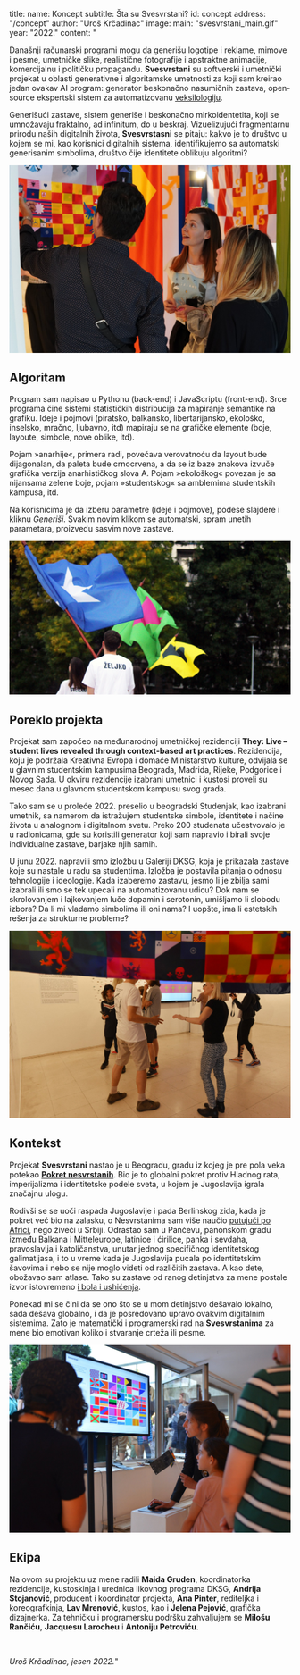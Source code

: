 title:
    name: Koncept 
    subtitle: Šta su Svesvrstani?
id: concept
address: "/concept"
author: "Uroš Krčadinac"
image:
    main: "svesvrstani_main.gif"
year: "2022."
content: "<p class='regular'>Današnji računarski programi mogu da generišu logotipe i reklame, mimove i pesme, umetničke slike, realistične fotografije i apstraktne animacije, komercijalnu i političku propagandu. <strong>Svesvrstani</strong> su softverski i umetnički projekat u oblasti generativne i algoritamske umetnosti za koji sam kreirao jedan ovakav AI program: generator beskonačno nasumičnih zastava, open-source ekspertski sistem za automatizovanu <a href='https://sr.wikipedia.org/sr-el/%D0%92%D0%B5%D0%BA%D1%81%D0%B8%D0%BB%D0%BE%D0%BB%D0%BE%D0%B3%D0%B8%D1%98%D0%B0' target='_blank'>veksilologiju</a>.</p>
    <p class='regular'>Generišući zastave, sistem generiše i beskonačno mirkoidentetita, koji se umnožavaju fraktalno, ad infinitum, do u beskraj. Vizuelizujući fragmentarnu prirodu naših digitalnih života, <strong>Svesvrstasni</strong> se pitaju: kakvo je to društvo u kojem se mi, kao korisnici digitalnih sistema, identifikujemo sa automatski generisanim simbolima, društvo čije identitete oblikuju algoritmi?</p>
    <div class='img-container'>
        <img src='/static/space/svesvrstani/media/izlozba_dksg_000.jpg'>
    </div>
    <h2 class='regular'>Algoritam</h2>
    <p class='regular'>Program sam napisao u Pythonu (back-end) i JavaScriptu (front-end). Srce programa čine sistemi statističkih distribucija za mapiranje semantike na grafiku. Ideje i pojmovi (piratsko, balkansko, libertarijansko, ekološko, inselsko, mračno, ljubavno, itd) mapiraju se na grafičke elemente (boje, layoute, simbole, nove oblike, itd).</p>
    <p class='regular'>Pojam »anarhije«, primera radi, povećava verovatnoću da layout bude dijagonalan, da paleta bude crnocrvena, a da se iz baze znakova izvuče grafička verzija anarhističkog slova A. Pojam »ekološkog« povezan je sa nijansama zelene boje, pojam »studentskog« sa amblemima studentskih kampusa, itd.</p>
    <p class='regular'>Na korisnicima je da izberu parametre (ideje i pojmove), podese slajdere i kliknu <em>Generiši</em>. Svakim novim klikom se automatski, spram unetih parametara, proizvedu sasvim nove zastave.</p>
    <div class='img-container'>
        <img src='/static/space/svesvrstani/media/upokretu.jpg'>
    </div>
    <h2 class='regular'>Poreklo projekta</h2>
    <p class='regular'>Projekat sam započeo na međunarodnoj umetničkoj rezidenciji <strong>They: Live – student lives revealed through context-based art practices</strong>. Rezidencija, koju je podržala Kreativna Evropa i domaće Ministarstvo kulture, odvijala se u glavnim studentskim kampusima Beograda, Madrida, Rijeke, Podgorice i Novog Sada. U okviru rezidencije izabrani umetnici i kustosi proveli su mesec dana u glavnom studentskom kampusu svog grada.</p>
    <p class='regular'>Tako sam se u proleće 2022. preselio u beogradski Studenjak, kao izabrani umetnik, sa namerom da istražujem studentske simbole, identitete i načine života u analognom i digitalnom svetu. Preko 200 studenata učestvovalo je u radionicama, gde su koristili generator koji sam napravio i birali svoje individualne zastave, barjake njih samih.</p>
    <p class='regular'>U junu 2022. napravili smo izložbu u Galeriji DKSG, koja je prikazala zastave koje su nastale u radu sa studentima. Izložba je postavila pitanja o odnosu tehnologije i ideologije. Kada izaberemo zastavu, jesmo li je zbilja sami izabrali ili smo se tek upecali na automatizovanu udicu? Dok nam se skrolovanjem i lajkovanjem luče dopamin i serotonin, umišljamo li slobodu izbora? Da li mi vladamo simbolima ili oni nama? I uopšte, ima li estetskih rešenja za strukturne probleme?</p>
    <div class='img-container'>
        <img src='/static/space/svesvrstani/media/izlozba_dksg_001.jpg'>
    </div>
    <h2 class='regular'>Kontekst</h2>
    <p class='regular'>Projekat <strong>Svesvrstani</strong> nastao je u Beogradu, gradu iz kojeg je pre pola veka potekao <strong><a href='https://sh.wikipedia.org/wiki/Pokret_nesvrstanih' target='_blank'>Pokret nesvrstanih</a></strong>. Bio je to globalni pokret protiv Hladnog rata, imperijalizma i identitetske podele sveta, u kojem je Jugoslavija igrala značajnu ulogu.</p>
    <p class='regular'>Rodivši se se uoči raspada Jugoslavije i pada Berlinskog zida, kada je pokret već bio na zalasku, o Nesvrstanima sam više naučio <a href='/rad/projekti/bantustan-book/' target='_blank'>putujući po Africi</a>, nego živeći u Srbiji. Odrastao sam u Pančevu, panonskom gradu između Balkana i Mitteleurope, latinice i ćirilice, panka i sevdaha, pravoslavlja i katoličanstva, unutar jednog specifičnog identitetskog galimatijasa, i to u vreme kada je Jugoslavija pucala po identitetskim šavovima i nebo se nije moglo videti od različitih zastava. A kao dete, obožavao sam atlase. Tako su zastave od ranog detinjstva za mene postale izvor istovremeno <a href='/rad/sveska/bantustan-interactive-exhibition/' target='_blank'>i bola i ushićenja</a>.</p>
    <p class='regular'>Ponekad mi se čini da se ono što se u mom detinjstvo dešavalo lokalno, sada dešava globalno, i da je posredovano upravo ovakvim digitalnim sistemima. Zato je matematički i programerski rad na <strong>Svesvrstanima</strong> za mene bio emotivan koliko i stvaranje crteža ili pesme.</p>
    <div class='img-container'>
        <img src='/static/space/svesvrstani/media/izlozba_dksg_002.jpg'>
    </div>
    <h2 class='regular'>Ekipa</h2>
    <p class='regular'>Na ovom su projektu uz mene radili <strong>Maida Gruden</strong>, koordinatorka rezidencije, kustoskinja i urednica likovnog programa DKSG, <strong>Andrija Stojanović</strong>, producent i koordinator projekta, <strong>Ana Pinter</strong>, rediteljka i koreografkinja, <strong>Lav Mrenović</strong>, kustos, kao i <strong>Jelena Pejović</strong>, grafička dizajnerka. Za tehničku i programersku podršku zahvaljujem se <strong>Milošu Rančiću</strong>, <strong>Jacquesu Larocheu</strong> i <strong>Antoniju Petroviću</strong>.</p>
    <br>
    <p class='regular'><em>Uroš Krčadinac, jesen 2022.</em>"